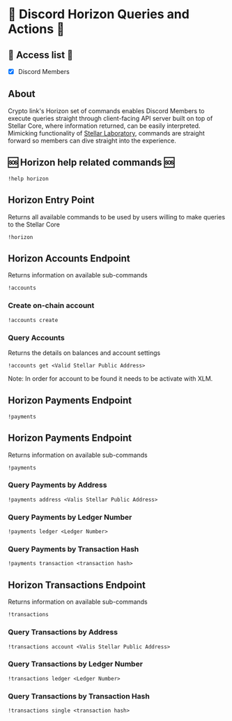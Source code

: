 # :sunrise:  Discord Horizon Queries and Actions :sunrise: 

## :key: Access list :key:
- [X] Discord Members

## About
Crypto link's Horizon set of commands enables Discord Members to execute queries straight through client-facing API 
server built on top of Stellar Core, where information returned, can be easily interpreted. 
Mimicking functionality of [Stellar Laboratory](https://laboratory.stellar.org/), commands are straight forward so 
members can dive straight into the experience.



## :sos: Horizon help related commands :sos: 

```text
!help horizon
```

## Horizon Entry Point
Returns all available commands to be used by users willing to make queries to the Stellar Core

```text
!horizon
```

## Horizon Accounts Endpoint
Returns information on available sub-commands
```text
!accounts
```

### Create on-chain account
```text
!accounts create
```

### Query Accounts
Returns the details on balances and account settings
```text
!accounts get <Valid Stellar Public Address>
```
Note: In order for account to be found it needs to be activate with XLM.

## Horizon Payments Endpoint
```text
!payments
```

## Horizon Payments Endpoint
Returns information on available sub-commands
```text
!payments
```

### Query Payments by Address
```text
!payments address <Valis Stellar Public Address>
```

### Query Payments by Ledger Number
```text
!payments ledger <Ledger Number>
```

### Query Payments by Transaction Hash
```text
!payments transaction <transaction hash>
```

## Horizon Transactions Endpoint
Returns information on available sub-commands
```text
!transactions
```

### Query Transactions by Address
```text
!transactions account <Valis Stellar Public Address>
```

### Query Transactions by Ledger Number
```text
!transactions ledger <Ledger Number>
```

### Query Transactions by Transaction Hash
```text
!transactions single <transaction hash>
```